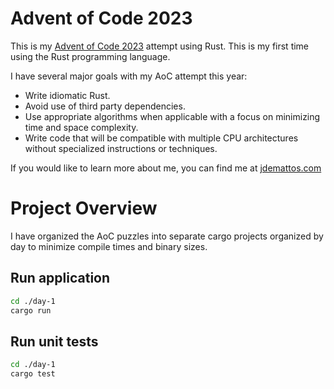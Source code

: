 # Advent of Code 2023
This is my [Advent of Code 2023](https://adventofcode.com/2023/) attempt using Rust. This is my first time using the Rust programming language.

I have several major goals with my AoC attempt this year:

- Write idiomatic Rust.
- Avoid use of third party dependencies.
- Use appropriate algorithms when applicable with a focus on minimizing time and space complexity.
- Write code that will be compatible with multiple CPU architectures without specialized instructions or techniques.

If you would like to learn more about me, you can find me at [jdemattos.com](https://jdemattos.com/)

# Project Overview

I have organized the AoC puzzles into separate cargo projects organized by day to minimize compile times and binary sizes.

## Run application

```bash
cd ./day-1
cargo run
```

## Run unit tests

```bash
cd ./day-1
cargo test
```
